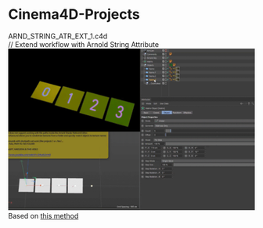 # Cinema4D-Projects

ARND_STRING_ATR_EXT_1.c4d  
// Extend workflow with Arnold String Attribute
![preview](!ALL-PREVIEW/ARND_STRING_ATR_EXT_PREVIEW.gif)
Based on [this method](https://www.youtube.com/watch?v=EAzoIx2vrm0)
